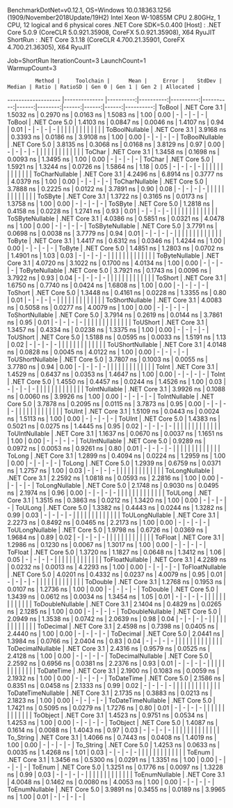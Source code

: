
BenchmarkDotNet=v0.12.1, OS=Windows 10.0.18363.1256 (1909/November2018Update/19H2)
Intel Xeon W-10855M CPU 2.80GHz, 1 CPU, 12 logical and 6 physical cores
.NET Core SDK=5.0.400
  [Host]   : .NET Core 5.0.9 (CoreCLR 5.0.921.35908, CoreFX 5.0.921.35908), X64 RyuJIT
  ShortRun : .NET Core 3.1.18 (CoreCLR 4.700.21.35901, CoreFX 4.700.21.36305), X64 RyuJIT

Job=ShortRun  IterationCount=3  LaunchCount=1  
WarmupCount=3  

             Method |     Toolchain |      Mean |     Error |    StdDev |    Median | Ratio | RatioSD | Gen 0 | Gen 1 | Gen 2 | Allocated |
------------------- |-------------- |----------:|----------:|----------:|----------:|------:|--------:|------:|------:|------:|----------:|
             ToBool | .NET Core 3.1 | 1.5032 ns | 0.2970 ns | 0.0163 ns | 1.5083 ns |  1.00 |    0.00 |     - |     - |     - |         - |
             ToBool | .NET Core 5.0 | 1.4103 ns | 0.0847 ns | 0.0046 ns | 1.4107 ns |  0.94 |    0.01 |     - |     - |     - |         - |
                    |               |           |           |           |           |       |         |       |       |       |           |
     ToBoolNullable | .NET Core 3.1 | 3.9168 ns | 0.3393 ns | 0.0186 ns | 3.9108 ns |  1.00 |    0.00 |     - |     - |     - |         - |
     ToBoolNullable | .NET Core 5.0 | 3.8135 ns | 0.3068 ns | 0.0168 ns | 3.8129 ns |  0.97 |    0.00 |     - |     - |     - |         - |
                    |               |           |           |           |           |       |         |       |       |       |           |
             ToChar | .NET Core 3.1 | 1.3458 ns | 0.1698 ns | 0.0093 ns | 1.3495 ns |  1.00 |    0.00 |     - |     - |     - |         - |
             ToChar | .NET Core 5.0 | 1.5921 ns | 1.3244 ns | 0.0726 ns | 1.5864 ns |  1.18 |    0.05 |     - |     - |     - |         - |
                    |               |           |           |           |           |       |         |       |       |       |           |
     ToCharNullable | .NET Core 3.1 | 4.2496 ns | 6.8914 ns | 0.3777 ns | 4.0379 ns |  1.00 |    0.00 |     - |     - |     - |         - |
     ToCharNullable | .NET Core 5.0 | 3.7888 ns | 0.2225 ns | 0.0122 ns | 3.7891 ns |  0.90 |    0.08 |     - |     - |     - |         - |
                    |               |           |           |           |           |       |         |       |       |       |           |
            ToSByte | .NET Core 3.1 | 1.3722 ns | 0.3165 ns | 0.0173 ns | 1.3758 ns |  1.00 |    0.00 |     - |     - |     - |         - |
            ToSByte | .NET Core 5.0 | 1.2818 ns | 0.4158 ns | 0.0228 ns | 1.2741 ns |  0.93 |    0.01 |     - |     - |     - |         - |
                    |               |           |           |           |           |       |         |       |       |       |           |
    ToSByteNullable | .NET Core 3.1 | 4.0386 ns | 0.5851 ns | 0.0321 ns | 4.0478 ns |  1.00 |    0.00 |     - |     - |     - |         - |
    ToSByteNullable | .NET Core 5.0 | 3.7791 ns | 0.0698 ns | 0.0038 ns | 3.7779 ns |  0.94 |    0.01 |     - |     - |     - |         - |
                    |               |           |           |           |           |       |         |       |       |       |           |
             ToByte | .NET Core 3.1 | 1.4417 ns | 0.6312 ns | 0.0346 ns | 1.4244 ns |  1.00 |    0.00 |     - |     - |     - |         - |
             ToByte | .NET Core 5.0 | 1.4851 ns | 1.2803 ns | 0.0702 ns | 1.4901 ns |  1.03 |    0.03 |     - |     - |     - |         - |
                    |               |           |           |           |           |       |         |       |       |       |           |
     ToByteNullable | .NET Core 3.1 | 4.0720 ns | 3.1022 ns | 0.1700 ns | 4.0134 ns |  1.00 |    0.00 |     - |     - |     - |         - |
     ToByteNullable | .NET Core 5.0 | 3.7921 ns | 0.1743 ns | 0.0096 ns | 3.7922 ns |  0.93 |    0.04 |     - |     - |     - |         - |
                    |               |           |           |           |           |       |         |       |       |       |           |
            ToShort | .NET Core 3.1 | 1.6750 ns | 0.7740 ns | 0.0424 ns | 1.6808 ns |  1.00 |    0.00 |     - |     - |     - |         - |
            ToShort | .NET Core 5.0 | 1.3448 ns | 0.4161 ns | 0.0228 ns | 1.3355 ns |  0.80 |    0.01 |     - |     - |     - |         - |
                    |               |           |           |           |           |       |         |       |       |       |           |
    ToShortNullable | .NET Core 3.1 | 4.0083 ns | 0.5058 ns | 0.0277 ns | 4.0079 ns |  1.00 |    0.00 |     - |     - |     - |         - |
    ToShortNullable | .NET Core 5.0 | 3.7914 ns | 0.2619 ns | 0.0144 ns | 3.7861 ns |  0.95 |    0.01 |     - |     - |     - |         - |
                    |               |           |           |           |           |       |         |       |       |       |           |
           ToUShort | .NET Core 3.1 | 1.3457 ns | 0.4334 ns | 0.0238 ns | 1.3375 ns |  1.00 |    0.00 |     - |     - |     - |         - |
           ToUShort | .NET Core 5.0 | 1.5188 ns | 0.0595 ns | 0.0033 ns | 1.5191 ns |  1.13 |    0.02 |     - |     - |     - |         - |
                    |               |           |           |           |           |       |         |       |       |       |           |
   ToUShortNullable | .NET Core 3.1 | 4.0148 ns | 0.0828 ns | 0.0045 ns | 4.0122 ns |  1.00 |    0.00 |     - |     - |     - |         - |
   ToUShortNullable | .NET Core 5.0 | 3.7807 ns | 0.1003 ns | 0.0055 ns | 3.7780 ns |  0.94 |    0.00 |     - |     - |     - |         - |
                    |               |           |           |           |           |       |         |       |       |       |           |
              ToInt | .NET Core 3.1 | 1.4529 ns | 0.6437 ns | 0.0353 ns | 1.4647 ns |  1.00 |    0.00 |     - |     - |     - |         - |
              ToInt | .NET Core 5.0 | 1.4550 ns | 0.4457 ns | 0.0244 ns | 1.4526 ns |  1.00 |    0.03 |     - |     - |     - |         - |
                    |               |           |           |           |           |       |         |       |       |       |           |
      ToIntNullable | .NET Core 3.1 | 3.9926 ns | 0.1088 ns | 0.0060 ns | 3.9926 ns |  1.00 |    0.00 |     - |     - |     - |         - |
      ToIntNullable | .NET Core 5.0 | 3.7878 ns | 0.2095 ns | 0.0115 ns | 3.7873 ns |  0.95 |    0.00 |     - |     - |     - |         - |
                    |               |           |           |           |           |       |         |       |       |       |           |
             ToUInt | .NET Core 3.1 | 1.5109 ns | 0.0443 ns | 0.0024 ns | 1.5113 ns |  1.00 |    0.00 |     - |     - |     - |         - |
             ToUInt | .NET Core 5.0 | 1.4383 ns | 0.5021 ns | 0.0275 ns | 1.4445 ns |  0.95 |    0.02 |     - |     - |     - |         - |
                    |               |           |           |           |           |       |         |       |       |       |           |
     ToUIntNullable | .NET Core 3.1 | 1.1637 ns | 0.0670 ns | 0.0037 ns | 1.1651 ns |  1.00 |    0.00 |     - |     - |     - |         - |
     ToUIntNullable | .NET Core 5.0 | 0.9289 ns | 0.0972 ns | 0.0053 ns | 0.9261 ns |  0.80 |    0.01 |     - |     - |     - |         - |
                    |               |           |           |           |           |       |         |       |       |       |           |
             ToLong | .NET Core 3.1 | 1.2899 ns | 0.4094 ns | 0.0224 ns | 1.2959 ns |  1.00 |    0.00 |     - |     - |     - |         - |
             ToLong | .NET Core 5.0 | 1.2939 ns | 0.6759 ns | 0.0371 ns | 1.2757 ns |  1.00 |    0.03 |     - |     - |     - |         - |
                    |               |           |           |           |           |       |         |       |       |       |           |
     ToLongNullable | .NET Core 3.1 | 2.2592 ns | 1.0818 ns | 0.0593 ns | 2.2816 ns |  1.00 |    0.00 |     - |     - |     - |         - |
     ToLongNullable | .NET Core 5.0 | 2.1748 ns | 0.9030 ns | 0.0495 ns | 2.1974 ns |  0.96 |    0.00 |     - |     - |     - |         - |
                    |               |           |           |           |           |       |         |       |       |       |           |
            ToULong | .NET Core 3.1 | 1.3515 ns | 0.3863 ns | 0.0212 ns | 1.3420 ns |  1.00 |    0.00 |     - |     - |     - |         - |
            ToULong | .NET Core 5.0 | 1.3382 ns | 0.4443 ns | 0.0244 ns | 1.3282 ns |  0.99 |    0.03 |     - |     - |     - |         - |
                    |               |           |           |           |           |       |         |       |       |       |           |
    ToULongNullable | .NET Core 3.1 | 2.2273 ns | 0.8492 ns | 0.0465 ns | 2.2173 ns |  1.00 |    0.00 |     - |     - |     - |         - |
    ToULongNullable | .NET Core 5.0 | 1.9798 ns | 0.6726 ns | 0.0369 ns | 1.9684 ns |  0.89 |    0.02 |     - |     - |     - |         - |
                    |               |           |           |           |           |       |         |       |       |       |           |
            ToFloat | .NET Core 3.1 | 1.2986 ns | 0.1230 ns | 0.0067 ns | 1.3017 ns |  1.00 |    0.00 |     - |     - |     - |         - |
            ToFloat | .NET Core 5.0 | 1.3720 ns | 1.1827 ns | 0.0648 ns | 1.3412 ns |  1.06 |    0.05 |     - |     - |     - |         - |
                    |               |           |           |           |           |       |         |       |       |       |           |
    ToFloatNullable | .NET Core 3.1 | 4.2289 ns | 0.0232 ns | 0.0013 ns | 4.2293 ns |  1.00 |    0.00 |     - |     - |     - |         - |
    ToFloatNullable | .NET Core 5.0 | 4.0201 ns | 0.4332 ns | 0.0237 ns | 4.0079 ns |  0.95 |    0.01 |     - |     - |     - |         - |
                    |               |           |           |           |           |       |         |       |       |       |           |
           ToDouble | .NET Core 3.1 | 1.2768 ns | 0.1953 ns | 0.0107 ns | 1.2736 ns |  1.00 |    0.00 |     - |     - |     - |         - |
           ToDouble | .NET Core 5.0 | 1.3439 ns | 0.0612 ns | 0.0034 ns | 1.3454 ns |  1.05 |    0.01 |     - |     - |     - |         - |
                    |               |           |           |           |           |       |         |       |       |       |           |
   ToDoubleNullable | .NET Core 3.1 | 2.1404 ns | 0.4829 ns | 0.0265 ns | 2.1285 ns |  1.00 |    0.00 |     - |     - |     - |         - |
   ToDoubleNullable | .NET Core 5.0 | 2.0949 ns | 1.3538 ns | 0.0742 ns | 2.0639 ns |  0.98 |    0.04 |     - |     - |     - |         - |
                    |               |           |           |           |           |       |         |       |       |       |           |
          ToDecimal | .NET Core 3.1 | 2.4598 ns | 0.7398 ns | 0.0405 ns | 2.4440 ns |  1.00 |    0.00 |     - |     - |     - |         - |
          ToDecimal | .NET Core 5.0 | 2.0441 ns | 1.3984 ns | 0.0766 ns | 2.0404 ns |  0.83 |    0.04 |     - |     - |     - |         - |
                    |               |           |           |           |           |       |         |       |       |       |           |
  ToDecimalNullable | .NET Core 3.1 | 2.4316 ns | 0.9579 ns | 0.0525 ns | 2.4128 ns |  1.00 |    0.00 |     - |     - |     - |         - |
  ToDecimalNullable | .NET Core 5.0 | 2.2592 ns | 0.6956 ns | 0.0381 ns | 2.2376 ns |  0.93 |    0.01 |     - |     - |     - |         - |
                    |               |           |           |           |           |       |         |       |       |       |           |
         ToDateTime | .NET Core 3.1 | 2.1900 ns | 0.1083 ns | 0.0059 ns | 2.1932 ns |  1.00 |    0.00 |     - |     - |     - |         - |
         ToDateTime | .NET Core 5.0 | 2.1586 ns | 0.8351 ns | 0.0458 ns | 2.1333 ns |  0.99 |    0.02 |     - |     - |     - |         - |
                    |               |           |           |           |           |       |         |       |       |       |           |
 ToDateTimeNullable | .NET Core 3.1 | 2.1735 ns | 0.3883 ns | 0.0213 ns | 2.1823 ns |  1.00 |    0.00 |     - |     - |     - |         - |
 ToDateTimeNullable | .NET Core 5.0 | 1.7421 ns | 0.5095 ns | 0.0279 ns | 1.7276 ns |  0.80 |    0.01 |     - |     - |     - |         - |
                    |               |           |           |           |           |       |         |       |       |       |           |
           ToObject | .NET Core 3.1 | 1.4523 ns | 0.9751 ns | 0.0534 ns | 1.4253 ns |  1.00 |    0.00 |     - |     - |     - |         - |
           ToObject | .NET Core 5.0 | 1.4087 ns | 0.1614 ns | 0.0088 ns | 1.4043 ns |  0.97 |    0.03 |     - |     - |     - |         - |
                    |               |           |           |           |           |       |         |       |       |       |           |
          To_String | .NET Core 3.1 | 1.4066 ns | 0.7443 ns | 0.0408 ns | 1.4019 ns |  1.00 |    0.00 |     - |     - |     - |         - |
          To_String | .NET Core 5.0 | 1.4253 ns | 0.0633 ns | 0.0035 ns | 1.4268 ns |  1.01 |    0.03 |     - |     - |     - |         - |
                    |               |           |           |           |           |       |         |       |       |       |           |
             ToEnum | .NET Core 3.1 | 1.3456 ns | 0.5300 ns | 0.0291 ns | 1.3351 ns |  1.00 |    0.00 |     - |     - |     - |         - |
             ToEnum | .NET Core 5.0 | 1.3251 ns | 0.1776 ns | 0.0097 ns | 1.3228 ns |  0.99 |    0.03 |     - |     - |     - |         - |
                    |               |           |           |           |           |       |         |       |       |       |           |
     ToEnumNullable | .NET Core 3.1 | 4.0048 ns | 0.1462 ns | 0.0080 ns | 4.0053 ns |  1.00 |    0.00 |     - |     - |     - |         - |
     ToEnumNullable | .NET Core 5.0 | 3.9891 ns | 0.3455 ns | 0.0189 ns | 3.9965 ns |  1.00 |    0.01 |     - |     - |     - |         - |
